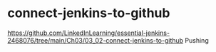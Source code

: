 # connect-jenkins-to-github
https://github.com/LinkedInLearning/essential-jenkins-2468076/tree/main/Ch03/03_02-connect-jenkins-to-github
Pushing
